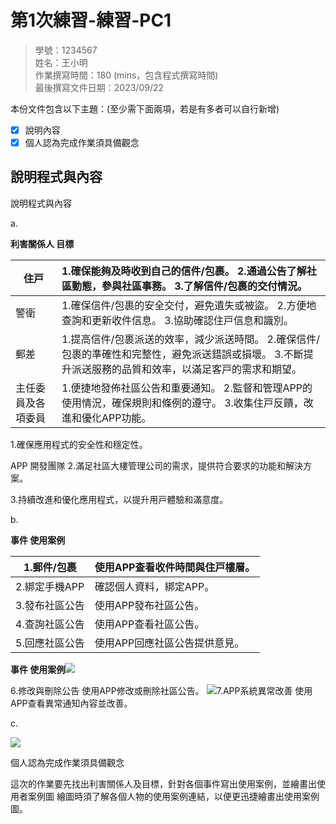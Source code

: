 # 第1次練習-練習-PC1
>
>學號：1234567
><br />
>姓名：王小明
><br />
>作業撰寫時間：180 (mins，包含程式撰寫時間)
><br />
>最後撰寫文件日期：2023/09/22
>

本份文件包含以下主題：(至少需下面兩項，若是有多者可以自行新增)
- [x] 說明內容
- [x] 個人認為完成作業須具備觀念

## 說明程式與內容




說明程式與內容

a.

**利害關係⼈ ⽬標**



|住⼾|1\.確保能夠及時收到⾃⼰的信件/包裹。 2.通過公告了解社區動態，參與社區事務。 3.了解信件/包裹的交付情況。|
| - | :- |
|警衛|1\.確保信件/包裹的安全交付，避免遺失或被盜。 2.⽅便地查詢和更新收件信息。 3.協助確認住⼾信息和識別。|
|郵差|1\.提⾼信件/包裹派送的效率，減少派送時間。 2.確保信件/包裹的準確性和完整性，避免派送錯誤或損壞。 3.不斷提升派送服務的品質和效率，以滿⾜客⼾的需求和期望。|
|主任委員及各項委員|1\.便捷地發佈社區公告和重要通知。 2.監督和管理APP的使⽤情況，確保規則和條例的遵守。 3.收集住⼾反饋，改進和優化APP功能。|

1\.確保應⽤程式的安全性和穩定性。

APP 開發團隊 2.滿⾜社區⼤樓管理公司的需求，提供符合要求的功能和解決⽅案。

3\.持續改進和優化應⽤程式，以提升⽤⼾體驗和滿意度。

b.

**事件 使⽤案例**



|1\.郵件/包裹|使⽤APP查看收件時間與住⼾樓層。|
| - | - |
|2\.綁定⼿機APP|確認個⼈資料，綁定APP。|
|3\.發布社區公告|使⽤APP發布社區公告。|
|4\.查詢社區公告|使⽤APP查看社區公告。|
|5\.回應社區公告|使⽤APP回應社區公告提供意⾒。|

**事件 使⽤案例![](Aspose.Words.1a46671f-7c2d-4077-8055-91c687c9b9aa.005.png)**

6\.修改與刪除公告 使⽤APP修改或刪除社區公告。 ![](Aspose.Words.1a46671f-7c2d-4077-8055-91c687c9b9aa.006.png)7.APP系統異常改善 使⽤APP查看異常通知內容並改善。

c.

![](Aspose.Words.1a46671f-7c2d-4077-8055-91c687c9b9aa.007.jpeg)

個⼈認為完成作業須具備觀念

這次的作業要先找出利害關係⼈及⽬標，針對各個事件寫出使⽤案例，並繪畫出使⽤者案例圖 繪圖時須了解各個⼈物的使⽤案例連結，以便更迅捷繪畫出使⽤案例圖。


